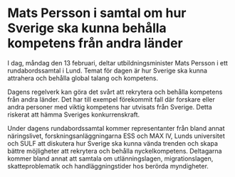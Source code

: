 # Mats Persson i samtal om hur Sverige ska kunna behålla kompetens från andra länder

I dag, måndag den 13 februari, deltar utbildningsminister Mats Persson i ett rundabordssamtal i Lund. Temat för dagen är hur Sverige ska kunna attrahera och behålla global talang och kompetens.

Dagens regelverk kan göra det svårt att rekrytera och behålla kompetens från andra länder. Det har till exempel förekommit fall där forskare eller andra personer med viktig kompetens har utvisats från Sverige. Detta riskerat att hämma Sveriges konkurrenskraft.

Under dagens rundabordssamtal kommer representanter från bland annat näringslivet, forskningsanläggningarna ESS och MAX IV, Lunds universitet och SULF att diskutera hur Sverige ska kunna vända trenden och skapa bättre möjligheter att rekrytera och behålla nyckelkompetens. Deltagarna kommer bland annat att samtala om utlänningslagen, migrationslagen, skatteproblematik och handläggningstider hos berörda myndigheter.
